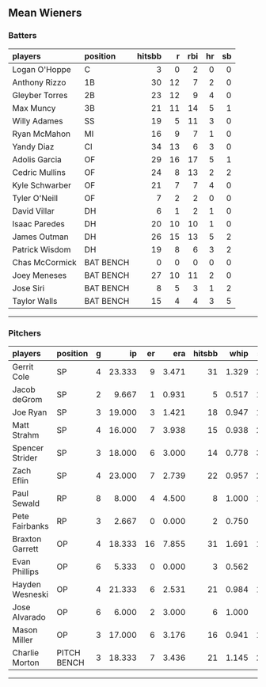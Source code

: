 ## Mean Wieners

### Batters

 
|players        |position  | hitsbb|  r| rbi| hr| sb| 
|:--------------|:---------|------:|--:|---:|--:|--:| 
|Logan O'Hoppe  |C         |      3|  0|   2|  0|  0| 
|Anthony Rizzo  |1B        |     30| 12|   7|  2|  0| 
|Gleyber Torres |2B        |     23| 12|   9|  4|  0| 
|Max Muncy      |3B        |     21| 11|  14|  5|  1| 
|Willy Adames   |SS        |     19|  5|  11|  3|  0| 
|Ryan McMahon   |MI        |     16|  9|   7|  1|  0| 
|Yandy Diaz     |CI        |     34| 13|   6|  3|  0| 
|Adolis Garcia  |OF        |     29| 16|  17|  5|  1| 
|Cedric Mullins |OF        |     24|  8|  13|  2|  2| 
|Kyle Schwarber |OF        |     21|  7|   7|  4|  0| 
|Tyler O'Neill  |OF        |      7|  2|   2|  0|  0| 
|David Villar   |DH        |      6|  1|   2|  1|  0| 
|Isaac Paredes  |DH        |     20| 10|  10|  1|  0| 
|James Outman   |DH        |     26| 15|  13|  5|  2| 
|Patrick Wisdom |DH        |     19|  8|   6|  3|  2| 
|Chas McCormick |BAT BENCH |      0|  0|   0|  0|  0| 
|Joey Meneses   |BAT BENCH |     27| 10|  11|  2|  0| 
|Jose Siri      |BAT BENCH |      8|  5|   3|  1|  2| 
|Taylor Walls   |BAT BENCH |     15|  4|   4|  3|  5| 

* * *

### Pitchers

 
|players         |position    |  g|     ip| er|   era| hitsbb|  whip| so|  w| sv| 
|:---------------|:-----------|--:|------:|--:|-----:|------:|-----:|--:|--:|--:| 
|Gerrit Cole     |SP          |  4| 23.333|  9| 3.471|     31| 1.329| 26|  1|  0| 
|Jacob deGrom    |SP          |  2|  9.667|  1| 0.931|      5| 0.517| 13|  1|  0| 
|Joe Ryan        |SP          |  3| 19.000|  3| 1.421|     18| 0.947| 18|  1|  0| 
|Matt Strahm     |SP          |  4| 16.000|  7| 3.938|     15| 0.938| 24|  1|  1| 
|Spencer Strider |SP          |  3| 18.000|  6| 3.000|     14| 0.778| 31|  2|  0| 
|Zach Eflin      |SP          |  4| 23.000|  7| 2.739|     22| 0.957| 23|  2|  0| 
|Paul Sewald     |RP          |  8|  8.000|  4| 4.500|      8| 1.000| 11|  1|  5| 
|Pete Fairbanks  |RP          |  3|  2.667|  0| 0.000|      2| 0.750|  3|  0|  1| 
|Braxton Garrett |OP          |  4| 18.333| 16| 7.855|     31| 1.691| 15|  1|  0| 
|Evan Phillips   |OP          |  6|  5.333|  0| 0.000|      3| 0.562|  8|  0|  4| 
|Hayden Wesneski |OP          |  4| 21.333|  6| 2.531|     21| 0.984| 12|  1|  0| 
|Jose Alvarado   |OP          |  6|  6.000|  2| 3.000|      6| 1.000|  6|  0|  3| 
|Mason Miller    |OP          |  3| 17.000|  6| 3.176|     16| 0.941| 17|  0|  0| 
|Charlie Morton  |PITCH BENCH |  3| 18.333|  7| 3.436|     21| 1.145| 22|  2|  0| 


* * *


